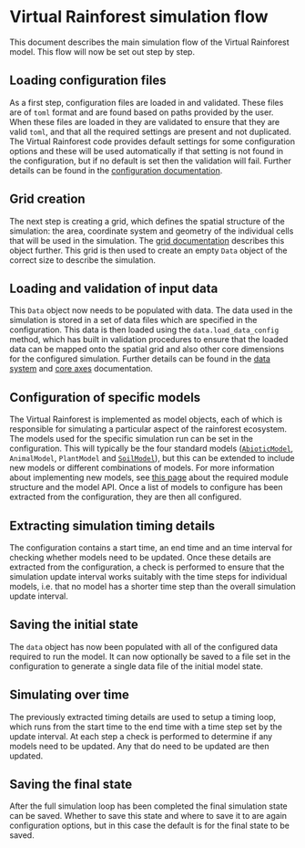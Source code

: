 # Virtual Rainforest simulation flow

This document describes the main simulation flow of the Virtual Rainforest model. This
flow will now be set out step by step.

## Loading configuration files

As a first step, configuration files are loaded in and validated. These files are of
`toml` format and are found based on paths provided by the user. When these files are
loaded in they are validated to ensure that they are valid `toml`, and that all the
required settings are present and not duplicated. The Virtual Rainforest code provides
default settings for some configuration options and these will be used automatically if
that setting is not found in the configuration, but if no default is set then the
validation will fail. Further details can be found in the [configuration
documentation](./core/config.md).

## Grid creation

The next step is creating a grid, which defines the spatial structure of the simulation:
the area, coordinate system and geometry of the individual cells that will be used in
the simulation. The [grid documentation](./core/grid.md) describes this object further.
This grid is then used to create an empty `Data` object of the correct size to describe
the simulation.

## Loading and validation of input data

This `Data` object now needs to be populated with data. The data used in the simulation
is stored in a set of data files which are specified in the configuration. This data is
then loaded using the `data.load_data_config` method, which has built in validation
procedures to ensure that the loaded data can be mapped onto the spatial grid and also
other core dimensions for the configured simulation. Further details can be found in the
[data system](./core/data.md) and [core axes](./core/axes.md) documentation.

## Configuration of specific models

The Virtual Rainforest is implemented as model objects, each of which is responsible for
simulating a particular aspect of the rainforest ecosystem. The models used for the
specific simulation run can be set in the configuration. This will typically be the four
standard models ([`AbioticModel`](../api/abiotic.md), `AnimalModel`, `PlantModel` and
[`SoilModel`](../api/soil.md)), but this can be extended to include new models or
different combinations of models. For more information about implementing new models,
see [this page](../development/defining_new_models.md) about the required module
structure and the model API. Once a list of models to configure has been extracted from
the configuration, they are then all configured.

## Extracting simulation timing details

The configuration contains a start time, an end time and an time interval for checking
whether models need to be updated. Once these details are extracted from the
configuration, a check is performed to ensure that the simulation update interval works
suitably with the time steps for individual models, i.e. that no model has a shorter
time step than the overall simulation update interval.

## Saving the initial state

The `data` object has now been populated with all of the configured data required to run
the model. It can now optionally be saved to a file set in the configuration to generate
a single data file of the initial model state.

## Simulating over time

The previously extracted timing details are used to setup a timing loop, which runs from
the start time to the end time with a time step set by the update interval. At each
step a check is performed to determine if any models need to be updated. Any that do
need to be updated are then updated.

## Saving the final state

After the full simulation loop has been completed the final simulation state can be
saved. Whether to save this state and where to save it to are again configuration
options, but in this case the default is for the final state to be saved.
